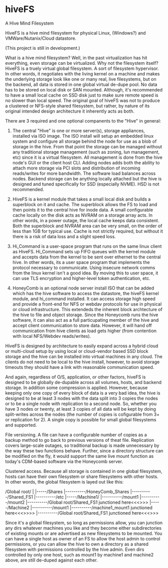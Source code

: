 # hiveFS
A Hive Mind Filesystem

HiveFS is a hive mind filesystem for physical Linux, (Windows?) and VMWare/Nutanix/Cloud datastore.

(This project is still in development.)

What is a hive mind filesystem? Well, in the past virtualization has hit everything, even storage
can be virtualized. Why not the filesystem itself? HiveFS is a truely virtual global filesystem.
A sort of filesystem hypervisor. In other words, it negotiates with the living kernel on a machine 
and makes the underlying storage look like one or many real, live filesystems, but on the backend, 
all data is stored in one global virtual de-dupe pool. No data has to be stored on local disk or 
SAN mounted. Although, it's recommended to have a small local cache on SSD disk just to make sure 
remote speed is no slower than local speed. The original goal of hiveFS was not to produce a 
clustered or NFS-style shared filesystem, but rather, by nature of its original intended design 
architecture it inherently acts as both. 

There are 3 required and one optional companents to the "Hive" in general:
1. The central "Hive" is one or more server(s), storage appliances, installed via ISO image. 
   The ISO install will setup an embedded linux system and configure all storage behind the node
   for use as a blob of storage in the hive. From that point the storage can be managed without
   any traditional storage management (such as zoning, lun management, etc) since it is a
   virtual filesystem. All management is done from the hive node's GUI or the client host CLI.
   Adding nodes adds both the ability to attach more storage via PCI slots and distribution of
   incoming reads/writes for more bandwidth. The software load balances across nodes. Backend 
   storage can be anything locally attached but the hive is designed and tuned specifically for 
   SSD (especially NVME). HSD is not recommended.

2. HiveFS is a kernel module that takes a small local disk and builds a superblock on it and cache.
   The superblock allows the FS to load and then points it to the central hive for inode data. A small 
   configurable cache locally on the disk acts as NVRAM on a storage array acts. In other words, in 
   a power outage, the local cache keeps data consistent. Both the superblock and NVRAM area can be 
   very small, on the order of less than 1GB for typical use. Cache is not strictly required, but
   without it there is a risk of data loss and a slight speed loss.

3. Hi_Command is a user-space program that runs on the same linux client as HiveFS. Hi_Command sets 
   up FIFO queues with the kernel module and accepts data from the kernel to be sent over ethernet to 
   the central hive. In other words, its a user space program that implements the protocol necessary 
   to communicate. Using insecure network comms from the linux kernel isn't a good idea. By moving this
   to user space, it can use TLS encryption and higher-level token authentication, etc.

4. HoneyComb is an optional node server install ISO that can be added which has the hive software to
   access the datastore, the hiveFS kernel module, and hi_command installed. It can access storage 
   high speed and provide a front-end for NFS or webdav protocols for use in physical or cloud 
   infrastructure. This extendeds the inherent block archtecture of the hive to file and object storage. 
   Since the Honeycomb runs the hive software, it can also act as a full particupating member of the hive 
   and accept client communication to store data. However, it will hand off communication from hive 
   clients as load gets higher (from contention with local NFS/Webdev reads/writes).



HiveFS is designed by architecture to easily expand across a hybrid cloud or multi-cloud setup by using 
local or cloud-vendor based SSD block storage and the hive can be installed into virtual machines in any 
cloud. The clients do not need to be local to the hive install, however, to avoid storage timeouts they 
should have a link with reasonable communication speed.

And again, regardless of O/S, application, or other factors, hiveFS is designed to be globally de-dupable 
across all volumes, hosts, and backend storage. In addition some compression is applied. However, because 
keeping only one copy of every block of data is a very bad idea, the hive is designed to be at least 3 nodes 
with the data split into 3 copies the nodes or to be a single node with replication to a second node. So, 
whether you have 3 nodes or twenty, at least 3 copies of all data will be kept by doing split-writes across 
the nodes (the number of copies is cofigurable from 3+ or replication for 2). A single copy is possible for 
small global filesystems and supported.

File versioning. A file can have a configurable number of copies as a backup method to go back to previous 
versions of theat file. Replication covers large-scale outages, so traditional backup is made unnecessary by 
the way these two functions behave. Further, since a directory structure can be modified on the fly, it would 
support the same live mount function as today's CDM-based software via the Honeycomb server.

Clustered access. Because all storage is contained in one global filesystem, hosts can have their own filesystem 
or share filesystems with other hosts. In other words, the global filesystem is layed out like this:

/Global root/
    |
    |-----/Shares
    |----------/HoneyComb_Shares
    |----------/Shared_FS1
    |----------/etc
    |-----/Machine1/
    |----------/mount1
    |----------/mount2
    |----------/Global root/Shared_FS1 junctioned here<<<>>>
    |-----/Machine2
    |----------/mount1
    |----------/machine1_mount1 junctioned here<<<>>>>
    |----------/Global root/Shared_FS1 junctioned here<<<>>>

Since it's a global filesystem, so long as permissions allow, you can junction any dirs whatever machines you 
like and they become either subdirectories of existing mounts or are advertised as new filesystems to be mounted. 
You can have a single host as owner of an FS to allow the host admin to control permissions, or you can allow the 
hive to own a directory as a shared filesystem with permissions controlled by the hive admin. Even dirs controlled
by only one host, such as mount1 by machine1 and machine2 above, are still de-duped against each other.

